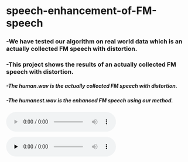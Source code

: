 # speech-enhancement-of-FM-speech
### -We have tested our algorithm on real world data which is an actually collected FM speech with distortion.
### -This project shows the results of an actually collected FM speech with distortion.
##### -The human.wav is the actually collected FM speech with distortion.
##### -The humanest.wav is the enhanced FM speech using our method.

![](https://github.com/YingMa-cc/speech-enhancement-of-FM-speech/blob/result/human.wav)  

<audio id="audio" controls="" preload="none">
      <source id="wav" src="https://github.com/YingMa-cc/speech-enhancement-of-FM-speech/blob/result/human.wav">
      </audio>

